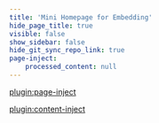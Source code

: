 ```yaml
---
title: 'Mini Homepage for Embedding'
hide_page_title: true
visible: false
show_sidebar: false
hide_git_sync_repo_link: true
page-inject:
    processed_content: null
---
```


[plugin:page-inject](/home/_unit-preparations)

[plugin:content-inject](/home/_important-reminders)
